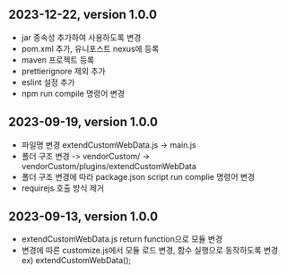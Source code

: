 ## 2023-12-22, version 1.0.0
- jar 종속성 추가하여 사용하도록 변경
- pom.xml 추가, 유니포스트 nexus에 등록
- maven 프로젝트 등록
- prettierignore 제외 추가
- eslint 설정 추가
- npm run compile 명령어 변경

## 2023-09-19, version 1.0.0

-   파일명 변경 extendCustomWebData.js -> main.js
-   폴더 구조 변경 -> vendorCustom/ -> vendorCustom/plugins/extendCustomWebData
-   폴더 구조 변경에 따라 package.json script run complie 명령어 변경
-   requirejs 호출 방식 제거

## 2023-09-13, version 1.0.0

-   extendCustomWebData.js return function으로 모듈 변경
-   변경에 따른 customize.js에서 모듈 로드 변경, 함수 실행으로 동작하도록 변경 ex) extendCustomWebData();
